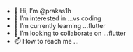 - 👋 Hi, I’m @prakas1h
- 👀 I’m interested in ...vs coding
- 🌱 I’m currently learning ...flutter
- 💞️ I’m looking to collaborate on ...flutter
- 📫 How to reach me ...

<!---
prakas1h/prakas1h is a ✨ special ✨ repository because its `README.md` (this file) appears on your GitHub profile.
You can click the Preview link to take a look at your changes.
--->
